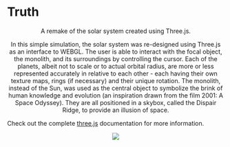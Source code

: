 # Truth
<p align="center">
A remake of the solar system created using Three.js. 
<p align="center">
In this simple simulation, the solar system was re-designed using Three.js as an interface to WEBGL. The user is able to interact with the focal object, the monolith, and its surroundings by controlling the cursor. Each of the planets, albeit not to scale or to actual orbital radius, are more or less represented accurately in relative to each other - each having their own texture maps, rings (if necessary) and their unique rotation. The monolith, instead of the Sun, was used as the central object to symbolize the brink of human knowledge and evolution (an inspiration drawn from the film 2001: A Space Odyssey). They are all positioned in a skybox, called the Dispair Ridge, to provide an illusion of space. 

Check out the complete [three.js](https://https://threejs.org/) documentation for more information.

<p align="center">
<img src="https://i.imgur.com/3JERJPE.png"/>
  </p>
</p>
